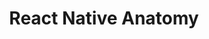 ---
title: "React Native Anatomy"
num: 8
desc: "Let's dive into the nitty gritty of how to write React!"
course_id: "08-react-anatomy"
---